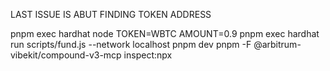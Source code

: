 LAST ISSUE IS ABUT FINDING TOKEN ADDRESS


pnpm exec hardhat node
TOKEN=WBTC AMOUNT=0.9 pnpm exec hardhat run scripts/fund.js --network localhost
pnpm dev
pnpm -F @arbitrum-vibekit/compound-v3-mcp inspect:npx